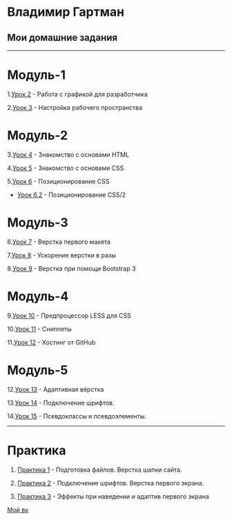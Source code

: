 
# Владимир Гартман

## Мои домашние задания

* * * * *

# Модуль-1

1.[Урок 2](VladimirG-WEB.github.io/lesson_2 "ДЗ 2") - Работа с графикой для разработчика

2.[Урок 3](VladimirG-WEB.github.io/lesson_3 "ДЗ 3") - Настройка рабочего пространства

# Модуль-2

3.[Урок 4](https://vladimirg-web.github.io/lesson_4/index.html "ДЗ 4") - Знакомство с основами HTML

4.[Урок 5](https://vladimirg-web.github.io/lesson_5/src/index.html "ДЗ 5") - Знакомство с основами CSS  

5.[Урок 6](https://vladimirg-web.github.io/lesson_6/sr%D1%81/index.html "ДЗ 6") - Позиционирование CSS 

   * [Урок 6.2](https://vladimirg-web.github.io/lesson_6.2/sr%D1%81/index.html "ДЗ 6.2") - Позиционирование CSS/2

# Модуль-3

6.[Урок 7](https://vladimirg-web.github.io/lesson_7/src/index.html "ДЗ 7") - Верстка первого макета

7.[Урок 8](https://vladimirg-web.github.io/lesson_8/index.html "ДЗ 8") - Ускорение верстки в разы

8.[Урок 9](https://vladimirg-web.github.io/lesson_9/src/index.html "ДЗ 9") - Верстка при помощи Bootstrap 3

# Модуль-4

9.[Урок 10](VladimirG-WEB.github.io/lesson_10/src/ "ДЗ 10") - Предпроцессор LESS для CSS  

10.[Урок 11](VladimirG-WEB.github.io/lesson_11 "ДЗ 11") - Сниппеты

11.[Урок 12](VladimirG-WEB.github.io/lesson_12/ "ДЗ 12") - Хостинг от GitHub 

# Модуль-5

12.[Урок 13](https://vladimirg-web.github.io/lesson_13/src/index.html "ДЗ 13") - Адаптивная вёрстка

13.[Урок 14](https://vladimirg-web.github.io/lesson_14/src/index.html "ДЗ 14") - Подключение шрифтов.

14.[Урок 15](https://vladimirg-web.github.io/lesson_15/src/index.html "ДЗ 15") - Псевдоклассы и псевдоэлементы. 

* * * * *

# Практика

   1. [Практика 1](https://vladimirg-web.github.io/Practika_1/src/index.html "Практика") - Подготовка файлов. Верстка шапки сайта.
   
   2. [Практика 2](https://vladimirg-web.github.io/Practika_2/src/index.html "Практика") - Подключение шрифтов. Верстка первого экрана.
   
   3. [Практика 3](https://vladimirg-web.github.io/Practika_3/src/index.html "Практика") - Эффекты при наведении и адаптив первого экрана 
   









[Мой вк](https://vk.com/vladimir_az "Ссылка на мой вк")
